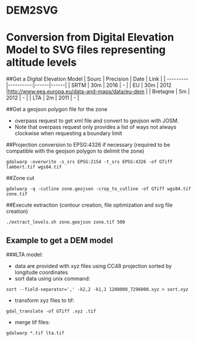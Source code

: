 # DEM2SVG
# Conversion from Digital Elevation Model to SVG files representing altitude levels

##Get a Digital Elevation Model
| Sourc    | Precision | Date | Link |
| ---------|----------:|------|------|
| SRTM     | 30m       | 2016 | - |
| EU       | 30m       | 2012 |http://www.eea.europa.eu/data-and-maps/data/eu-dem |
| Bretagne | 5m        | 2012 | - |
| LTA      | 2m        | 2011 | - |

##Get a geojson polygon file for the zone
- overpass request to get xml file and convert to geojson with JOSM. 
- Note that overpass request only provides a list of ways not always clockwise when requesting a boundary limit

##Projection conversion to EPSG:4326 if necessary (required to be compatible with the geojson polygon to delimit the zone)
```
gdalwarp -overwrite -s_srs EPSG:2154 -t_srs EPSG:4326 -of GTiff lambert.tif wgs84.tif
```

##Zone cut
```
gdalwarp -q -cutline zone.geojson -crop_to_cutline -of GTiff wgs84.tif zone.tif
```

##Execute extraction (contour creation, file optimization and svg file creation)
```
./extract_levels.sh zone.geojson zone.tif 500
```

## Example to get a DEM model
###LTA model:
- data are provided with xyz files using CC48 projection sorted by longitude coordinates
- sort data using unix command: 
```
sort --field-separator=',' -k2,2 -k1,1 1208000_7296000.xyz > sort.xyz
```
- transform xyz files to tif: 
```
gdal_translate -of GTiff .xyz .tif
```
- merge tif files: 
```
gdalwarp *.tif lta.tif
```
